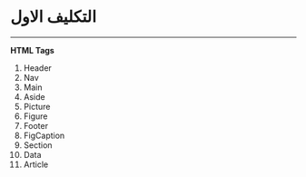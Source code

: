 # التكليف الاول

---

**HTML Tags**

1. Header 
2. Nav 
3. Main 
4.  Aside 
5. Picture 
6. Figure 
7. Footer 
8. FigCaption 
9. Section 
10. Data  
11. Article